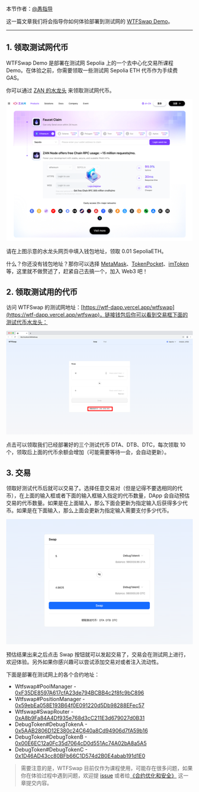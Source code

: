 本节作者：[@愚指导](https://x.com/yudao1024)

这一篇文章我们将会指导你如何体验部署到测试网的 [WTFSwap Demo](https://wtf-dapp.vercel.app/wtfswap)。

---

## 1. 领取测试网代币

WTFSwap Demo 是部署在测试网 Sepolia 上的一个去中心化交易所课程 Demo。在体验之前，你需要领取一些测试网 Sepolia ETH 代币作为手续费 GAS。

你可以通过 [ZAN 的水龙头](https://zan.top/faucet) 来领取测试网代币。

![faucet](./img/faucet.png)

请在上图示意的水龙头网页中填入钱包地址，领取 0.01 SepoliaETH。

什么？你还没有钱包地址？那你可以选择 [MetaMask](https://metamask.io/)、[TokenPocket](https://www.tokenpocket.pro/)、[imToken](https://token.im/) 等，这里就不做赘述了，赶紧自己去搞一个，加入 Web3 吧！

## 2. 领取测试用的代币

访问 WTFSwap 的测试网地址：[https://wtf-dapp.vercel.app/wtfswap](https://wtf-dapp.vercel.app/wtfswap)，链接钱包后你可以看到交易框下面的测试代币水龙头：

![testtoken](./img/testtoken.png)

点击可以领取我们已经部署好的三个测试代币 DTA、DTB、DTC，每次领取 10 个，领取后上面的代币余额会增加（可能需要等待一会，会自动更新）。

## 3. 交易

领取好测试代币后就可以交易了。选择任意交易对（但是记得不要选相同的代币），在上面的输入框或者下面的输入框输入指定的代币数量，DApp 会自动预估交易的代币数量。如果是在上面输入，那么下面会更新为指定输入后获得多少代币。如果是在下面输入，那么上面会更新为指定输入需要支付多少代币。

![swap](./img/swap.png)

预估结果出来之后点击 Swap 按钮就可以发起交易了，交易会在测试网上进行，欢迎体验。另外如果你感兴趣可以尝试添加交易对或者注入流动性。

下面是部署在测试网上的各个合约地址：

- Wtfswap#PoolManager - [0xF35DE8597A617cfA23de794BCBB4c2f8fc9bC896](https://sepolia.etherscan.io/address/0xF35DE8597A617cfA23de794BCBB4c2f8fc9bC896)
- Wtfswap#PositionManager - [0x59ebEa058E193B64f0E091220d5Db98288EFec57](https://sepolia.etherscan.io/address/0x59ebEa058E193B64f0E091220d5Db98288EFec57)
- Wtfswap#SwapRouter - [0xA8b9Fa84A4Df935e768d3cC211E3d679027d0B31](https://sepolia.etherscan.io/address/0xA8b9Fa84A4Df935e768d3cC211E3d679027d0B31)
- DebugToken#DebugTokenA - [0x5AAB2806D12E380c24C640a8Cd94906d7fA59b16](https://sepolia.etherscan.io/address/0x5AAB2806D12E380c24C640a8Cd94906d7fA59b16)
- DebugToken#DebugTokenB - [0x00E6EC12a0Fc35d7064cD0d551Ac74A02bA8a5A5](https://sepolia.etherscan.io/address/0x00E6EC12a0Fc35d7064cD0d551Ac74A02bA8a5A5)
- DebugToken#DebugTokenC - [0x1D46AD43cc80BFb66C1D574d2B0E4abab191d1E0](https://sepolia.etherscan.io/address/0x1D46AD43cc80BFb66C1D574d2B0E4abab191d1E0)

> 需要注意的是，WTFSwap 目前仅作为课程使用，可能存在很多问题，如果你在体验过程中遇到问题，欢迎提 [issue](https://github.com/WTFAcademy/WTF-Dapp/issues) 或者给[《合约优化和安全》](../P301_ContractOptimize/readme.md) 这一章提交内容。
